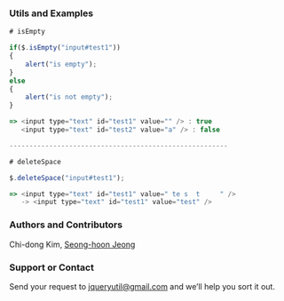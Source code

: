 ### Utils and Examples
```javascript
# isEmpty

if($.isEmpty("input#test1"))
{
	alert("is empty");
}
else
{
	alert("is not empty");
}

=> <input type="text" id="test1" value="" /> : true
   <input type="text" id="test2" value="a" /> : false

-------------------------------------------------------

# deleteSpace

$.deleteSpace("input#test1");

=> <input type="text" id="test1" value=" te s  t     " />
   -> <input type="text" id="test1" value="test" />
```

### Authors and Contributors
Chi-dong Kim, [Seong-hoon Jeong](http://www.signpen.net)

### Support or Contact
Send your request to jqueryutil@gmail.com and we’ll help you sort it out.